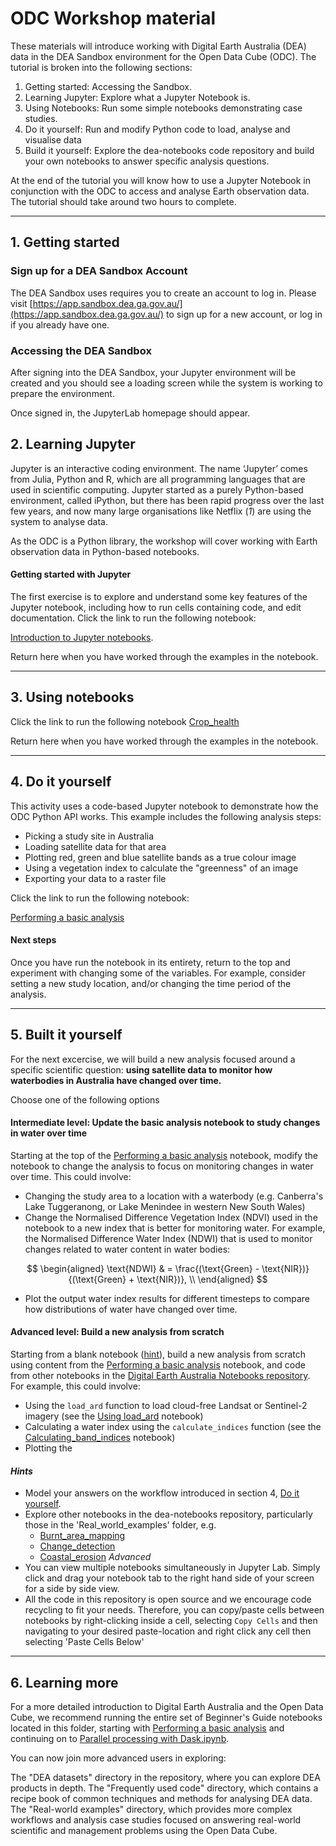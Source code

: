 # ODC Workshop material

These materials will introduce working with Digital Earth Australia (DEA) data
in the DEA Sandbox environment for the Open Data Cube (ODC). The tutorial is
broken into the following sections:

1. Getting started: Accessing the Sandbox.
2. Learning Jupyter: Explore what a Jupyter Notebook is.
3. Using Notebooks: Run some simple notebooks demonstrating case studies.
4. Do it yourself: Run and modify Python code to load, analyse and visualise data
5. Build it yourself: Explore the dea-notebooks code repository and build your own
   notebooks to answer specific analysis questions.

At the end of the tutorial you will know how to use a Jupyter Notebook in
conjunction with the ODC to access and analyse Earth observation data. The
tutorial should take around two hours to complete.

---

## 1. Getting started

### Sign up for a DEA Sandbox Account

The DEA Sandbox uses requires you to create an account to log in. Please visit
[https://app.sandbox.dea.ga.gov.au/](https://app.sandbox.dea.ga.gov.au/) to sign
up for a new account, or log in if you already have one.

### Accessing the DEA Sandbox

After signing into the DEA Sandbox, your Jupyter environment will be created and
you should see a loading screen while the system is working
to prepare the environment.

Once signed in, the JupyterLab homepage should appear.

## 2. Learning Jupyter

Jupyter is an interactive coding environment. The name ‘Jupyter’ comes from
Julia, Python and R, which are all programming languages that are used in
scientific computing. Jupyter started as a purely Python-based environment,
called iPython, but there has been rapid progress over the last few years, and
now many large organisations like Netflix (*1*) are using the system to analyse
data.

As the ODC is a Python library, the workshop will cover working with Earth observation data in Python-based notebooks.

#### Getting started with Jupyter

The first exercise is to explore and understand some key features of the Jupyter
notebook, including how to run cells containing code, and edit documentation. 
Click the link to run the following notebook:

[Introduction to Jupyter notebooks](../../Beginners_guide/01_Jupyter_notebooks.ipynb). 

Return here when you have worked through the examples in the notebook.

---

## 3. Using notebooks

Click the link to run the following notebook
[Crop_health](../../Real_world_examples/Crop_health.ipynb)

Return here when you have worked through the examples in the notebook.

---

## 4. Do it yourself

This activity uses a code-based Jupyter notebook to demonstrate how the ODC Python API works. 
This example includes the following analysis steps:

- Picking a study site in Australia
- Loading satellite data for that area
- Plotting red, green and blue satellite bands as a true colour image
- Using a vegetation index to calculate the "greenness" of an image
- Exporting your data to a raster file

Click the link to run the following notebook:

[Performing a basic analysis](../06_Basic_analysis.ipynb)

#### Next steps
Once you have run the notebook in its entirety, return to the top and experiment with changing some of the variables. 
For example, consider setting a new study location, and/or changing the time period of the analysis.

---


## 5. Built it yourself

For the next excercise, we will build a new analysis focused around a specific scientific question: **using satellite data to monitor how waterbodies in Australia have changed over time.**

Choose one of the following options 

#### Intermediate level: Update the basic analysis notebook to study changes in water over time

Starting at the top of the [Performing a basic analysis](../06_Basic_analysis.ipynb) notebook, modify the notebook to change the analysis to focus on monitoring changes in water over time. This could involve:

- Changing the study area to a location with a waterbody (e.g. Canberra's Lake Tuggeranong, or Lake Menindee in western New South Wales)
- Change the  Normalised Difference Vegetation Index (NDVI) used in the notebook to a new index that is better for monitoring water. For example, the Normalised Difference Water Index (NDWI) that is used to monitor changes related to water content in water bodies:

$$
\begin{aligned}
\text{NDWI} & = \frac{(\text{Green} - \text{NIR})}{(\text{Green} + \text{NIR})}, \\
\end{aligned}
$$

- Plot the output water index results for different timesteps to compare how distributions of water have changed over time.


#### Advanced level: Build a new analysis from scratch

Starting from a blank notebook ([hint](../01_Jupyter_notebooks.ipynb)), build a new analysis from scratch using content from the [Performing a basic analysis](../06_Basic_analysis.ipynb) notebook, and code from other notebooks in the [Digital Earth Australia Notebooks repository](https://github.com/GeoscienceAustralia/dea-notebooks/). For example, this could involve:

- Using the `load_ard` function to load cloud-free Landsat or Sentinel-2 imagery (see the [Using load_ard](../../Frequently_used_code/Using_load_ard.ipynb) notebook)
- Calculating a water index using the `calculate_indices` function (see the [Calculating_band_indices](../../Frequently_used_code/Calculating_band_indices.ipynb) notebook)
- Plotting the 


#### *Hints*

- Model your answers on the workflow introduced in section 4,
  [Do it yourself](../06_Basic_analysis.ipynb).
- Explore other notebooks in the dea-notebooks repository, particularly those in
  the 'Real_world_examples' folder, e.g.
  - [Burnt_area_mapping](../../Real_world_examples/Burnt_area_mapping.ipynb)
  - [Change_detection](../../Real_world_examples/Change_detection.ipynb)
  - [Coastal_erosion](../../Real_world_examples/Coastal_erosion.ipynb) *Advanced*
- You can view multiple notebooks simultaneously in Jupyter Lab. Simply click and
  drag your notebook tab to the right hand side of your screen for a side by side
  view.
- All the code in this repository is open source and we encourage code recycling
  to fit your needs. Therefore, you can copy/paste cells between notebooks by
  right-clicking inside a cell, selecting `Copy Cells` and then navigating to your
  desired paste-location and right click any cell then selecting 'Paste Cells
  Below'
  
---

## 6. Learning more

For a more detailed introduction to Digital Earth Australia and the Open Data Cube, we recommend running the entire set of Beginner's Guide notebooks located in this folder, starting with [Performing a basic analysis](../06_Basic_analysis.ipynb) and continuing on to [Parallel processing with Dask.ipynb](../09_Parallel_processing_with_Dask.ipynb).

You can now join more advanced users in exploring:

The "DEA datasets" directory in the repository, where you can explore DEA products in depth.
The "Frequently used code" directory, which contains a recipe book of common techniques and methods for analysing DEA data.
The "Real-world examples" directory, which provides more complex workflows and analysis case studies focused on answering real-world scientific and management problems using the Open Data Cube.
